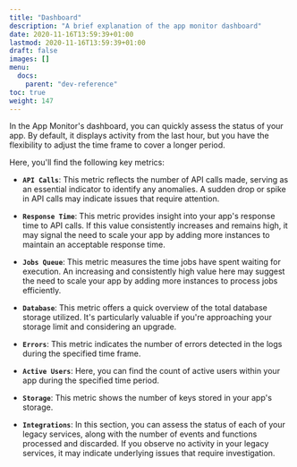 ```yaml
---
title: "Dashboard"
description: "A brief explanation of the app monitor dashboard"
date: 2020-11-16T13:59:39+01:00
lastmod: 2020-11-16T13:59:39+01:00
draft: false
images: []
menu:
  docs:
    parent: "dev-reference"
toc: true
weight: 147
---
```


In the App Monitor's dashboard, you can quickly assess the status of your app. By default, it displays activity from the last hour, but you have the flexibility to adjust the time frame to cover a longer period.

Here, you'll find the following key metrics:

- **`API Calls`**: This metric reflects the number of API calls made, serving as an essential indicator to identify any anomalies. A sudden drop or spike in API calls may indicate issues that require attention.

- **`Response Time`**: This metric provides insight into your app's response time to API calls. If this value consistently increases and remains high, it may signal the need to scale your app by adding more instances to maintain an acceptable response time.

- **`Jobs Queue`**: This metric measures the time jobs have spent waiting for execution. An increasing and consistently high value here may suggest the need to scale your app by adding more instances to process jobs efficiently.

- **`Database`**: This metric offers a quick overview of the total database storage utilized. It's particularly valuable if you're approaching your storage limit and considering an upgrade.

- **`Errors`**: This metric indicates the number of errors detected in the logs during the specified time frame.

- **`Active Users`**: Here, you can find the count of active users within your app during the specified time period.

- **`Storage`**: This metric shows the number of keys stored in your app's storage.

- **`Integrations`**: In this section, you can assess the status of each of your legacy services, along with the number of events and functions processed and discarded. If you observe no activity in your legacy services, it may indicate underlying issues that require investigation.


